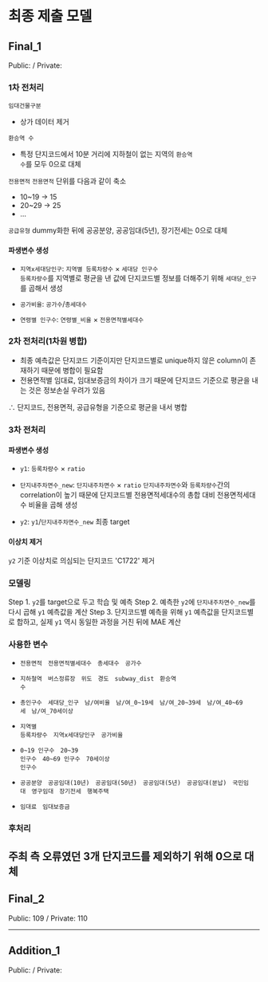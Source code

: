 # 최종 제출 모델

## Final_1
Public:  / Private: <br>

### 1차 전처리
<code>임대건물구분</code>
- 상가 데이터 제거

<code>환승역 수</code>
- 특정 단지코드에서 10분 거리에 지하철이 없는 지역의 <code>환승역 수</code>를 모두 0으로 대체

<code>전용면적</code>
<code>전용면적</code> 단위를 다음과 같이 축소
- 10~19 -> 15
- 20~29 -> 25
- ...

<code>공급유형</code>
dummy화한 뒤에 공공분양, 공공임대(5년), 장기전세는 0으로 대체


#### 파생변수 생성
- <code>지역x세대당인구</code>: <code>지역별 등록차량수</code> × <code>세대당 인구수</code> <br>
<code>등록차량수</code>를 지역별로 평균을 낸 값에 단지코드별 정보를 더해주기 위해 <code>세대당_인구</code>를 곱해서 생성

- <code>공가비율</code>: <code>공가수</code>/<code>총세대수</code>

- <code>연령별 인구수</code>: <code>연령별_비율</code> × <code>전용면적별세대수</code>

### 2차 전처리(1차원 병합)
- 최종 예측값은 단지코드 기준이지만 단지코드별로 unique하지 않은 column이 존재하기 때문에 병합이 필요함 
- 전용면적별 임대료, 임대보증금의 차이가 크기 때문에 단지코드 기준으로 평균을 내는 것은 정보손실 우려가 있음

∴ 단지코드, 전용면적, 공급유형을 기준으로 평균을 내서 병합 <br>

### 3차 전처리
#### 파생변수 생성
- <code>y1</code>: <code>등록차량수</code> × <code>ratio</code>
- <code>단지내주차면수_new</code>: <code>단지내주차면수</code> × <code>ratio</code>
 <code>단지내주차면수</code>와 <code>등록차량수</code>간의 correlation이 높기 때문에 단지코드별 전용면적세대수의 총합 대비 전용면적세대수 비율을 곱해 생성

- <code>y2</code>: <code>y1</code>/<code>단지내주차면수_new</code>
최종 target

#### 이상치 제거
<code>y2</code> 기준 이상치로 의심되는 단지코드 'C1722' 제거

### 모델링
Step 1. <code>y2</code>를 target으로 두고 학습 및 예측
Step 2. 예측한 <code>y2</code>에 <code>단지내주차면수_new</code>를 다시 곱해 <code>y1</code> 예측값을 계산
Step 3. 단지코드별 예측을 위해 <code>y1</code> 예측값을 단지코드별로 합하고, 실제 <code>y1</code> 역시 동일한 과정을 거친 뒤에 MAE 계산

### 사용한 변수
- <code>전용면적</code>&nbsp;&nbsp;&nbsp;<code>전용면적별세대수</code>&nbsp;&nbsp;&nbsp;<code>총세대수</code>&nbsp;&nbsp;&nbsp;<code>공가수</code>&nbsp;&nbsp;&nbsp;

- <code>지하철역</code>&nbsp;&nbsp;&nbsp;<code>버스정류장</code>&nbsp;&nbsp;&nbsp;<code>위도</code>&nbsp;&nbsp;&nbsp;<code>경도</code>&nbsp;&nbsp;&nbsp;<code>subway_dist</code>&nbsp;&nbsp;&nbsp;<code>환승역 수</code>&nbsp;&nbsp;&nbsp;

- <code>총인구수</code>&nbsp;&nbsp;&nbsp;<code>세대당_인구</code>&nbsp;&nbsp;&nbsp;<code>남/여비율</code>&nbsp;&nbsp;&nbsp;<code>남/여_0~19세</code>&nbsp;&nbsp;&nbsp;<code>남/여_20~39세</code>&nbsp;&nbsp;&nbsp;<code>남/여_40~69세</code>&nbsp;&nbsp;&nbsp;<code>남/여_70세이상</code>&nbsp;&nbsp;&nbsp;
- <code>지역별 등록차량수</code>&nbsp;&nbsp;&nbsp;<code>지역x세대당인구</code>&nbsp;&nbsp;&nbsp;<code>공가비율</code>&nbsp;&nbsp;&nbsp;
- <code>0~19 인구수</code>&nbsp;&nbsp;&nbsp;<code>20~39 인구수</code>&nbsp;&nbsp;&nbsp;<code>40~69 인구수</code>&nbsp;&nbsp;&nbsp;<code>70세이상 인구수</code>&nbsp;&nbsp;&nbsp;
- <code>공공분양</code>&nbsp;&nbsp;&nbsp;<code>공공임대(10년)</code>&nbsp;&nbsp;&nbsp;<code>공공임대(50년)</code>&nbsp;&nbsp;&nbsp;<code>공공임대(5년)</code>&nbsp;&nbsp;&nbsp;<code>공공임대(분납)</code>&nbsp;&nbsp;&nbsp;<code>국민임대</code>&nbsp;&nbsp;&nbsp;<code>영구임대</code>&nbsp;&nbsp;&nbsp;<code>장기전세</code>&nbsp;&nbsp;&nbsp;<code>행복주택</code>&nbsp;&nbsp;&nbsp;
- <code>임대료</code>&nbsp;&nbsp;&nbsp;<code>임대보증금</code>

### 후처리
주최 측 오류였던 3개 단지코드를 제외하기 위해 0으로 대체
---

## Final_2
Public: 109 / Private: 110 <br>


---

## Addition_1
Public: / Private: <br>

<code></code>
